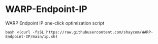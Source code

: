 # WARP-Endpoint-IP
WARP Endpoint IP one-click optimization script

```
bash <(curl -fsSL https://raw.githubusercontent.com/shaycom/WARP-Endpoint-IP/main/ip.sh)
```
